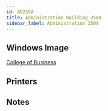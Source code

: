 ```yaml
---
id: AD250A
title: Administration Building 250A
sidebar_label: Administration 250A
---
```


## Windows Image
[College of Business](image-win-collegeofbusiness.md)

## Printers

## Notes
